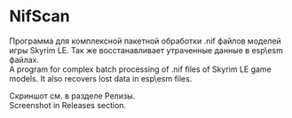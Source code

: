 # NifScan
Программа для комплексной пакетной обработки .nif файлов моделей игры Skyrim LE. Так же восстанавливает утраченные данные в esp\esm файлах.\
A program for complex batch processing of .nif files of Skyrim LE game models. It also recovers lost data in esp\esm files.

Скриншот см. в разделе Релизы.\
Screenshot in Releases section.
